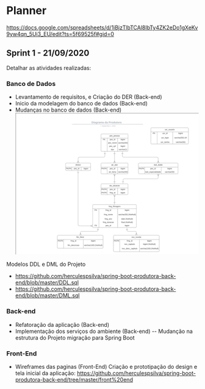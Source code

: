 # Planner
https://docs.google.com/spreadsheets/d/1iBjzTlbTCAl8IbTy4ZK2eDo1gXeKv9yw4qn_5Ui3_EU/edit?ts=5f69525f#gid=0

## Sprint 1 - 21/09/2020

Detalhar as atividades realizadas:

### Banco de Dados
- Levantamento de requisitos, e Criação do DER (Back-end)
- Inicio da modelagem do banco de dados (Back-end)
- Mudanças no banco de dados (Back-end)
![Metabase Product Screenshot](/imagem/Der.png)

Modelos DDL e DML do Projeto
- https://github.com/herculespsilva/spring-boot-produtora-back-end/blob/master/DDL.sql
- https://github.com/herculespsilva/spring-boot-produtora-back-end/blob/master/DML.sql

### Back-end
- Refatoração da aplicação (Back-end)
- Implementação dos serviços do ambiente (Back-end)
-- Mudanção na estrutura do Projeto migração para Spring Boot

### Front-End
- Wireframes das paginas (Front-End)
Criação e prototipação do design e tela inicial da aplicação: https://github.com/herculespsilva/spring-boot-produtora-back-end/tree/master/front%20end


